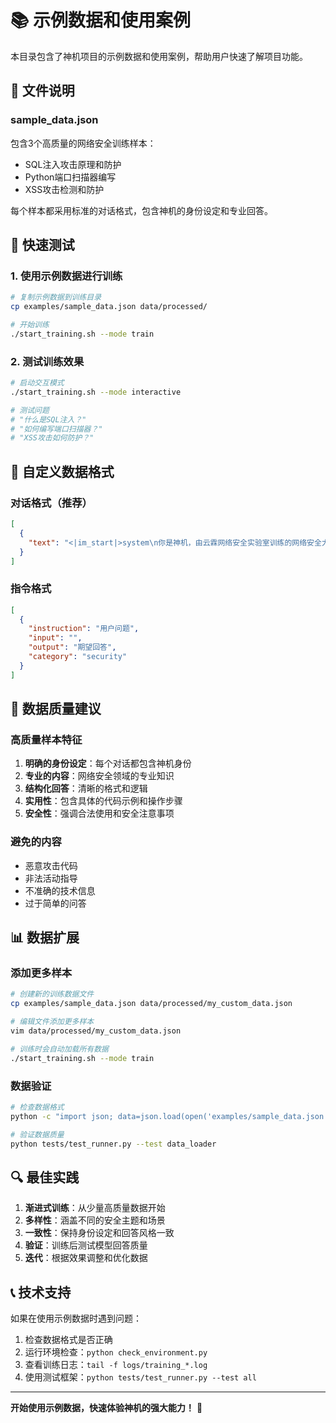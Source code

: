 # 📚 示例数据和使用案例

本目录包含了神机项目的示例数据和使用案例，帮助用户快速了解项目功能。

## 📁 文件说明

### sample_data.json
包含3个高质量的网络安全训练样本：
- SQL注入攻击原理和防护
- Python端口扫描器编写
- XSS攻击检测和防护

每个样本都采用标准的对话格式，包含神机的身份设定和专业回答。

## 🚀 快速测试

### 1. 使用示例数据进行训练

```bash
# 复制示例数据到训练目录
cp examples/sample_data.json data/processed/

# 开始训练
./start_training.sh --mode train
```

### 2. 测试训练效果

```bash
# 启动交互模式
./start_training.sh --mode interactive

# 测试问题
# "什么是SQL注入？"
# "如何编写端口扫描器？"
# "XSS攻击如何防护？"
```

## 📝 自定义数据格式

### 对话格式（推荐）
```json
[
  {
    "text": "<|im_start|>system\n你是神机，由云霖网络安全实验室训练的网络安全大模型。<|im_end|>\n<|im_start|>user\n用户问题<|im_end|>\n<|im_start|>assistant\n神机的回答<|im_end|>"
  }
]
```

### 指令格式
```json
[
  {
    "instruction": "用户问题",
    "input": "",
    "output": "期望回答",
    "category": "security"
  }
]
```

## 🎯 数据质量建议

### 高质量样本特征
1. **明确的身份设定**：每个对话都包含神机身份
2. **专业的内容**：网络安全领域的专业知识
3. **结构化回答**：清晰的格式和逻辑
4. **实用性**：包含具体的代码示例和操作步骤
5. **安全性**：强调合法使用和安全注意事项

### 避免的内容
- 恶意攻击代码
- 非法活动指导
- 不准确的技术信息
- 过于简单的问答

## 📊 数据扩展

### 添加更多样本
```bash
# 创建新的训练数据文件
cp examples/sample_data.json data/processed/my_custom_data.json

# 编辑文件添加更多样本
vim data/processed/my_custom_data.json

# 训练时会自动加载所有数据
./start_training.sh --mode train
```

### 数据验证
```bash
# 检查数据格式
python -c "import json; data=json.load(open('examples/sample_data.json')); print(f'加载了 {len(data)} 个样本')"

# 验证数据质量
python tests/test_runner.py --test data_loader
```

## 🔍 最佳实践

1. **渐进式训练**：从少量高质量数据开始
2. **多样性**：涵盖不同的安全主题和场景
3. **一致性**：保持身份设定和回答风格一致
4. **验证**：训练后测试模型回答质量
5. **迭代**：根据效果调整和优化数据

## 📞 技术支持

如果在使用示例数据时遇到问题：

1. 检查数据格式是否正确
2. 运行环境检查：`python check_environment.py`
3. 查看训练日志：`tail -f logs/training_*.log`
4. 使用测试框架：`python tests/test_runner.py --test all`

---

**开始使用示例数据，快速体验神机的强大能力！** 🚀